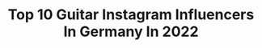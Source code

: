 ---
title: Top 10 Guitar Instagram Influencers In Germany In 2022
description: >-
  Find top guitar Instagram influencers in Germany in 2022. Most popular hashtags: #guitarist #guitar #music #guitarra.
platform: Instagram
hits: 234
text_top: Analyze the best Instagram accounts on inBeat.
text_bottom: Our platform aggregates 234 Instagram influencers like this in Germany for you to pitch.
profiles:
  - username: "marcussiepen"
    fullname: >-
      Marcus Siepen
    bio: >-
      Blind Guardian guitarist @blindguardian #guitarist #musician #metal
    location: "Germany"
    followers: 8432
    engagement: 1269
    commentsToLikes: 0.065612
    id: ck9wox4f46y8y0j78xbqqv9yr
    verified: false
    hashtags: "#iloveit, #lespaul, #electricguitar, #guitarporn"
  - username: "taylr_the_g"
    fullname: >-
      
    bio: >-
      “If I’m gonna tell a real story, I’ll start with my name” 𝕿𝖆𝖞𝖑𝖔𝖗 𝕲 God ☝🏽 Gamble 🩸🎲🩸 Guitarist 🎸
    location: "Germany"
    followers: 7922
    engagement: 725
    commentsToLikes: 0.083922
    id: ck5zs7angxytl0i147oj7lckm
    verified: false
    hashtags: "#arilennox, #fender, #sheabutterbaby, #femaleguitarist"
  - username: "martinablazeska"
    fullname: >-
      Martina Blazeska
    bio: >-
      guitar playing, singing & songwriting ✨ macedonian based in usa / germany ↓ watch my new video
    location: "Germany"
    followers: 16664
    engagement: 980
    commentsToLikes: 0.047398
    id: ck14gg8w652lo0i19p30pja4z
    verified: false
    hashtags: "#guitarra, #music, #vocals, #ibanezguitars"
  - username: "jaxonrose"
    fullname: >-
      JAXON ROSE  🇳🇿
    bio: >-
      vocals/guitarist @sunroseband @wilhelminamodels @modelwerk @independent_mgmt @ericsternstyle
    location: "Germany"
    followers: 195706
    engagement: 298
    commentsToLikes: 0.016387
    id: ck5zyqjpyacf30i141r4dfpka
    verified: true
    hashtags: ""
  - username: "g.force.club"
    fullname: >-
      G-Force Club
    bio: >-
      Favorite guitar masters
    location: "Germany"
    followers: 12673
    engagement: 1038
    commentsToLikes: 0.012400
    id: ck0w4voey0mwo0i19cgwy5v4q
    verified: false
    hashtags: "#gibsonguitars, #charvelguitars, #marshallamps, #stratocaster"
  - username: "_micklas_"
    fullname: >-
      Michael G.
    bio: >-
      European|Cosmopolitan|Traveller|Family|Guitar|Books|Sports 🏡 | Bavaria @markt_essing 📭 | collab+training 📷 | mine © 🌍 | 38/194 ™️ | @_micklastravels_
    location: "Germany"
    followers: 37084
    engagement: 2415
    commentsToLikes: 0.103260
    id: ckapcf53a3k780i78ciu2wlpb
    verified: false
    hashtags: "#tirol, #beachvibes, #gewinnspiel, #concours"
  - username: "cil.city"
    fullname: >-
      Cil City
    bio: >-
      Music | Guitar | Coffee | Horrormovies | Ibanez-Freak personal Profile of Cil City Guitarist Hal West official Jägermeister Band NEW SINGLE OUT NOW!
    location: "Germany"
    followers: 3919
    engagement: 871
    commentsToLikes: 0.207485
    id: ckapajqstwdtf0i78zapgymla
    verified: false
    hashtags: "#passion, #wien, #rockguitar, #ibanezjem"
  - username: "mille.petrozza"
    fullname: >-
      Mille Petrozza
    bio: >-
      Singer, guitarist and songwriter of the band Kreator
    location: "Germany"
    followers: 55195
    engagement: 564
    commentsToLikes: 0.017477
    id: ckaoz2zwrk5g50i782fvathco
    verified: true
    hashtags: "#satan, #metal, #kreator, #thrashmetal"
  - username: "yaroslava.ihnatenko"
    fullname: >-
      Yaroslava Ihnatenko
    bio: >-
      classical guitarist Robert Schumann Hochschule für Musik Sumy, Ukraine - Düsseldorf, Germany
    location: "Germany"
    followers: 58898
    engagement: 988
    commentsToLikes: 0.022628
    id: ck9hc30tyjj480j7807xe430a
    verified: false
    hashtags: "#classical, #girlmusician, #germany, #caprice"
  - username: "serkanozcelik"
    fullname: >-
      Serkan Özçelik
    bio: >-
      Guitarist / Developer • Born in Germany, lives in Turkey.
    location: "Germany"
    followers: 5231
    engagement: 524
    commentsToLikes: 0.008270
    id: ckap33jz11eyc0i78foypnaym
    verified: false
    hashtags: "#burak, #nightlife, #rockmusic, #nightclub"
---